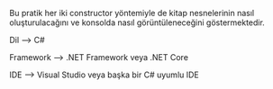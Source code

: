 Bu pratik her iki constructor yöntemiyle de kitap nesnelerinin nasıl oluşturulacağını ve konsolda nasıl görüntüleneceğini göstermektedir.

Dil --> C#

Framework --> .NET Framework veya .NET Core

IDE --> Visual Studio veya başka bir C# uyumlu IDE
